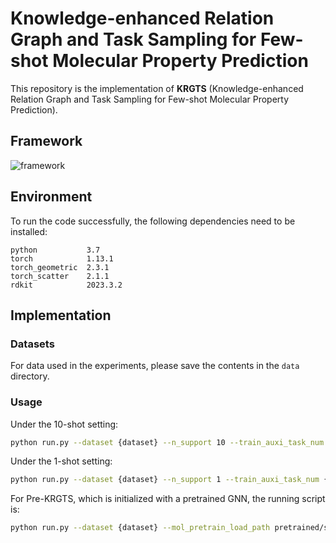 # Knowledge-enhanced Relation Graph and Task Sampling for Few-shot Molecular Property Prediction

This repository is the implementation of **KRGTS** (Knowledge-enhanced Relation Graph and Task Sampling for Few-shot Molecular Property Prediction).

## Framework

<img src="framework/framework.jpg" alt="framework" style="zoom: 100%;" />


## Environment
To run the code successfully, the following dependencies need to be installed:
```
python           3.7
torch            1.13.1
torch_geometric  2.3.1
torch_scatter    2.1.1
rdkit            2023.3.2
```

## Implementation

### Datasets
For data used in the experiments, please save the contents in the `data` directory.


### Usage

Under the 10-shot setting:

```sh
python run.py --dataset {dataset} --n_support 10 --train_auxi_task_num {num} --test_auxi_task_num {num}
```

Under the 1-shot setting:

```sh
python run.py --dataset {dataset} --n_support 1 --train_auxi_task_num {num} --test_auxi_task_num {num}
```

For Pre-KRGTS, which is initialized with a pretrained GNN, the running script is:

```sh
python run.py --dataset {dataset} --mol_pretrain_load_path pretrained/supervised_contextpred.pth --train_auxi_task_num {num} --test_auxi_task_num {num}
```